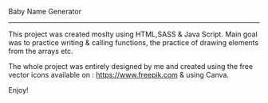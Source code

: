Baby Name Generator

----------------

This project was created moslty using HTML,SASS & Java Script.
Main goal was to practice writing & calling functions, the practice of drawing elements from the arrays etc. 

The whole project was entirely designed by me and created using the free vector icons available on : https://www.freepik.com & using Canva.

Enjoy!
